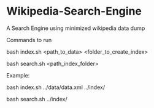 # Wikipedia-Search-Engine
A Search Engine using minimized wikipedia data dump 

Commands to run

bash index.sh <path_to_data> <folder_to_create_index>

bash search.sh <path_index_folder>


Example:

bash index.sh ../data/data.xml ../index/

bash search.sh ../index/
